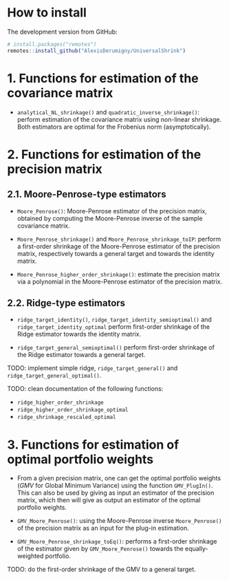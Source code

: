 # How to install

The development version from GitHub:

``` r
# install.packages("remotes")
remotes::install_github("AlexisDerumigny/UniversalShrink")
```


# 1. Functions for estimation of the covariance matrix


- `analytical_NL_shrinkage()` and `quadratic_inverse_shrinkage()`: perform
  estimation of the covariance matrix using non-linear shrinkage. Both estimators
  are optimal for the Frobenius norm (asymptotically).



# 2. Functions for estimation of the precision matrix


## 2.1. Moore-Penrose-type estimators

- `Moore_Penrose()`: Moore-Penrose estimator of the precision matrix, obtained
  by computing the Moore-Penrose inverse of the sample covariance matrix.

- `Moore_Penrose_shrinkage()` and `Moore_Penrose_shrinkage_toIP`: perform a
  first-order shrinkage of the Moore-Penrose estimator of the precision matrix,
  respectively towards a general target and towards the identity matrix.
  
- `Moore_Penrose_higher_order_shrinkage()`: estimate the precision matrix via
  a polynomial in the Moore-Penrose estimator of the precision matrix.


## 2.2. Ridge-type estimators

- `ridge_target_identity()`, `ridge_target_identity_semioptimal()` and 
  `ridge_target_identity_optimal` perform first-order shrinkage of the Ridge
  estimator towards the identity matrix.
  
- `ridge_target_general_semioptimal()` perform first-order shrinkage of the Ridge
  estimator towards a general target.
  
TODO: implement simple ridge, `ridge_target_general()` and `ridge_target_general_optimal()`.

TODO: clean documentation of the following functions:
- `ridge_higher_order_shrinkage`
- `ridge_higher_order_shrinkage_optimal`
- `ridge_shrinkage_rescaled_optimal`



# 3. Functions for estimation of optimal portfolio weights


- From a given precision matrix, one can get the optimal portfolio weights
  (*GMV* for Global Minimum Variance) using the function `GMV_PlugIn()`. This can
  also be used by giving as input an estimator of the precision matrix,
  which then will give as output an estimator of the optimal portfolio weights.

- `GMV_Moore_Penrose()`: using the Moore-Penrose inverse `Moore_Penrose()` of
  the precision matrix as an input for the plug-in estimation.

- `GMV_Moore_Penrose_shrinkage_toEq()`: performs a first-order shrinkage of the
  estimator given by `GMV_Moore_Penrose()` towards the equally-weighted portfolio.

TODO: do the first-order shrinkage of the GMV to a general target.


